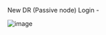 New DR (Passive node) Login - 

![image](https://github.com/user-attachments/assets/8e0d5e27-5377-4a14-990f-bf79782dc5f1)
